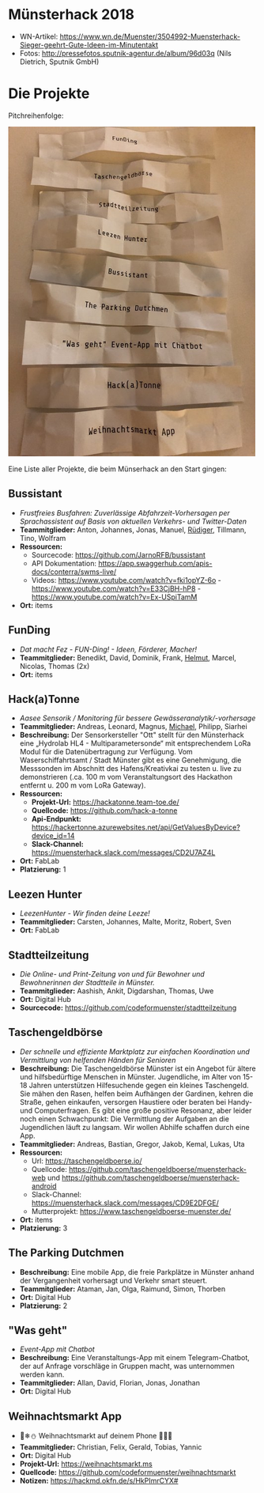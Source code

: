 # Münsterhack 2018  
* WN-Artikel: https://www.wn.de/Muenster/3504992-Muensterhack-Sieger-geehrt-Gute-Ideen-im-Minutentakt
* Fotos: http://pressefotos.sputnik-agentur.de/album/96d03q (Nils Dietrich, Sputnik GmbH)

# Die Projekte

Pitchreihenfolge: 

![Pitchreihenfolge](./images/pitchreihenfolge2018.jpg)

Eine Liste aller Projekte, die beim Münserhack an den Start gingen: 


## Bussistant
* _Frustfreies Busfahren: Zuverlässige Abfahrzeit-Vorhersagen per Sprachassistent auf Basis von aktuellen Verkehrs- und Twitter-Daten_
* **Teammitglieder:** Anton, Johannes, Jonas, Manuel, [Rüdiger](https://github.com/JarnoRFB), Tillmann, Tino, Wolfram
* **Ressourcen:**
  * Sourcecode: https://github.com/JarnoRFB/bussistant
  * API Dokumentation: https://app.swaggerhub.com/apis-docs/conterra/swms-live/
  * Videos: https://www.youtube.com/watch?v=fki1opYZ-6o - https://www.youtube.com/watch?v=E33CjBH-hP8 - https://www.youtube.com/watch?v=Ex-USpiTamM
* **Ort:** items

## FunDing
* _Dat macht Fez - FUN-Ding! - Ideen, Förderer, Macher!_
* **Teammitglieder:** Benedikt, David, Dominik, Frank, [Helmut](https://twitter.com/hal1974), Marcel, Nicolas, Thomas (2x)
* **Ort:** items

## Hack(a)Tonne	
* _Aasee Sensorik / Monitoring für bessere Gewässeranalytik/-vorhersage_
* **Teammitglieder:** Andreas, Leonard, Magnus, [Michael](https://hansehack.de/#mentoren), Philipp, Siarhei
* **Beschreibung:** Der Sensorkersteller "Ott" stellt für den Münsterhack eine  „Hydrolab HL4 - Multiparametersonde“ mit entsprechendem LoRa Modul für die Datenübertragung zur Verfügung. Vom Waserschiffahrtsamt / Stadt Münster gibt es eine Genehmigung, die Messsonden im Abschnitt des Hafens/Kreativkai zu testen u. live zu demonstrieren (.ca. 100 m vom Veranstaltungsort des Hackathon entfernt u. 200 m vom LoRa Gateway).
* **Ressourcen:**
  * **Projekt-Url:** https://hackatonne.team-toe.de/
  * **Quellcode:** https://github.com/hack-a-tonne
  * **Api-Endpunkt:** https://hackertonne.azurewebsites.net/api/GetValuesByDevice?device_id=14	
  * **Slack-Channel:** https://muensterhack.slack.com/messages/CD2U7AZ4L
* **Ort:** FabLab	
* **Platzierung:** 1

## Leezen Hunter	
* _LeezenHunter - Wir finden deine Leeze!_
* **Teammitglieder:** Carsten, Johannes, Malte, Moritz, Robert, Sven
* **Ort:** FabLab	

## Stadtteilzeitung	
 * _Die Online- und Print-Zeitung von und für Bewohner und Bewohnerinnen der Stadtteile in Münster._
* **Teammitglieder:** Aashish, Ankit, Digdarshan, Thomas, Uwe		
* **Ort:** Digital Hub
* **Sourcecode:** https://github.com/codeformuenster/stadtteilzeitung

## Taschengeldbörse	
* _Der schnelle und effiziente Marktplatz zur einfachen Koordination und Vermittlung von helfenden Händen für Senioren_
* **Beschreibung:** Die Taschengeldbörse Münster ist ein Angebot für ältere und hilfsbedürftige Menschen in Münster. Jugendliche, im Alter von 15-18 Jahren unterstützen Hilfesuchende gegen ein kleines Taschengeld. Sie mähen den Rasen, helfen beim Aufhängen der Gardinen, kehren die Straße, gehen einkaufen, versorgen Haustiere oder beraten bei Handy- und Computerfragen. Es gibt eine große positive Resonanz, aber leider noch einen Schwachpunkt: Die Vermittlung der Aufgaben an die Jugendlichen läuft zu langsam. Wir wollen Abhilfe schaffen durch eine App. 
* **Teammitglieder:** Andreas, Bastian, Gregor, Jakob, Kemal, Lukas, Uta	
* __Ressourcen:__
  * Url: https://taschengeldboerse.io/
  * Quellcode: https://github.com/taschengeldboerse/muensterhack-web
    und https://github.com/taschengeldboerse/muensterhack-android
  * Slack-Channel: https://muensterhack.slack.com/messages/CD9E2DFGE/
  * Mutterprojekt: https://www.taschengeldboerse-muenster.de/
* **Ort:** items
* **Platzierung:** 3
  
## The Parking Dutchmen
* **Beschreibung:** Eine mobile App, die freie Parkplätze in Münster anhand der Vergangenheit vorhersagt und Verkehr smart steuert.
* **Teammitglieder:** Ataman, Jan, Olga, Raimund, Simon, Thorben		
* **Ort:** Digital Hub	
* **Platzierung:** 2


## "Was geht"
* *Event-App mit Chatbot*
* **Beschreibung:**	Eine Veranstaltungs-App mit einem Telegram-Chatbot, der auf Anfrage vorschläge in Gruppen macht, was unternommen werden kann.
* **Teammitglieder:** Allan, David, Florian, Jonas, Jonathan
* **Ort:** Digital Hub	


## Weihnachtsmarkt App
* 🎄❄⛄ Weihnachtsmarkt auf deinem Phone 🔔🎅🎁
* **Teammitglieder:** Christian, Felix, Gerald, Tobias, Yannic		
* **Ort:** Digital Hub	
* **Projekt-Url:** https://weihnachtsmarkt.ms	
* **Quellcode:** https://github.com/codeformuenster/weihnachtsmarkt
* **Notizen:** https://hackmd.okfn.de/s/HkPImrCYX#
